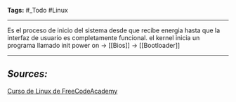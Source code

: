 **Tags:** #_Todo 
#Linux
- - -
Es el proceso de inicio del sistema desde que recibe energia hasta que la interfaz de usuario es completamente funcional. el kernel inicia un programa llamado init
power on -> [[Bios]] -> [[Bootloader]]

- - - 
## ***Sources:***
[Curso de Linux de FreeCodeAcademy](https://www.youtube.com/watch?v=sWbUDq4S6Y8)